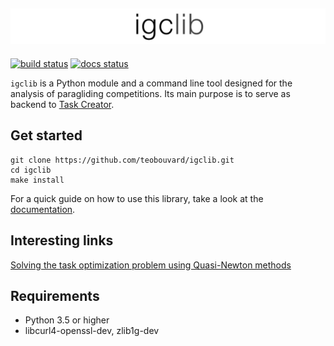 [![logo](assets/igclib_logo.svg)](https://teobouvard.github.io/)
---

[![build status](https://img.shields.io/circleci/build/github/teobouvard/igclib/master?style=flat-square)](https://circleci.com/gh/teobouvard/igclib)
[![docs status](https://img.shields.io/readthedocs/igclib?style=flat-square)](https://igclib.readthedocs.io/en/latest/)

``igclib`` is a Python module and a command line tool designed for the analysis of paragliding competitions. Its main purpose is to serve as backend to [Task Creator](https://github.com/julien66/meteor-task-creator).

## Get started

```shell
git clone https://github.com/teobouvard/igclib.git
cd igclib
make install
```

For a quick guide on how to use this library, take a look at the [documentation](https://igclib.readthedocs.io/en/latest/).

## Interesting links

[Solving the task optimization problem using Quasi-Newton methods](https://teobouvard.github.io/2019/10/20/task_optimization.html)


## Requirements

* Python 3.5 or higher
* libcurl4-openssl-dev, zlib1g-dev